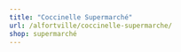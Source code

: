 ```yaml
---
title: "Coccinelle Supermarché"
url: /alfortville/coccinelle-supermarche/
shop: supermarché
---
```


